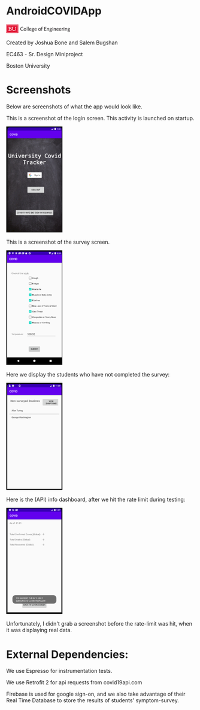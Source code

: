 # AndroidCOVIDApp


<img src="images/eng_logo.jpg" width="170">

Created by Joshua Bone and Salem Bugshan

EC463 - Sr. Design Miniproject 

Boston University

# Screenshots

Below are screenshots of what the app would look like.

This is a screenshot of the login screen. This activity is launched on startup.

<img src="images/welcomeScreen.png" width="150">

This is a screenshot of the survey screen.

<img src="images/survey_screen.png" width="150">

Here we display the students who have not completed the survey:

<img src="images/nonSurveyed.png" width="150">

<img scr="images/symptomaticScreen.png" width="150">

Here is the (API) info dashboard, after we hit the rate limit during testing:

<img src="images/dashboard.png" width="150">

Unfortunately, I didn't grab a screenshot before the rate-limit was hit, when it was displaying real data.


# External Dependencies:

We use Espresso for instrumentation tests.

We use Retrofit 2 for api requests from covid19api.com

Firebase is used for google sign-on, and we also take advantage of their Real Time Database to store the results of students' symptom-survey.
